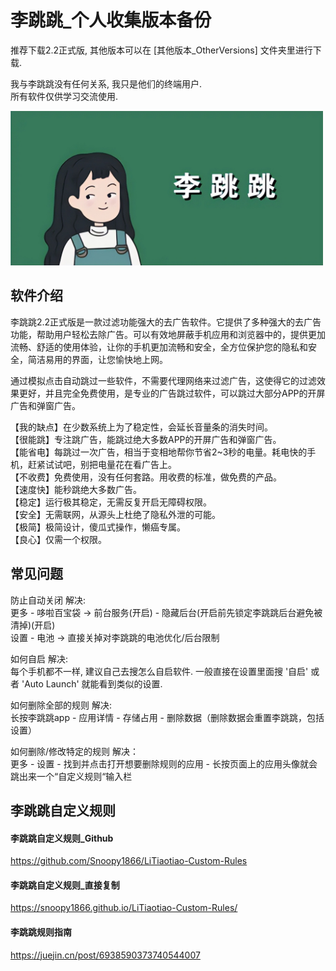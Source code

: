 # 李跳跳_个人收集版本备份 

推荐下载2.2正式版, 其他版本可以在 [其他版本_OtherVersions] 文件夹里进行下载.  
  
我与李跳跳没有任何关系, 我只是他们的终端用户.  
所有软件仅供学习交流使用.

<picture>
<img src="https://github.com/TianYu-00/apk_litiaotiao_backup/blob/85746448a40e61feda75f59f6c93b14d5a4409b9/src/images/ltt.jpg" width="500" />
</picture>

## 软件介绍
李跳跳2.2正式版是一款过滤功能强大的去广告软件。它提供了多种强大的去广告功能，帮助用户轻松去除广告。可以有效地屏蔽手机应用和浏览器中的，提供更加流畅、舒适的使用体验，让你的手机更加流畅和安全，全方位保护您的隐私和安全，简洁易用的界面，让您愉快地上网。

通过模拟点击自动跳过一些软件，不需要代理网络来过滤广告，这使得它的过滤效果更好，并且完全免费使用，是专业的广告跳过软件，可以跳过大部分APP的开屏广告和弹窗广告。

【我的缺点】在少数系统上为了稳定性，会延长音量条的消失时间。  
【很能跳】专注跳广告，能跳过绝大多数APP的开屏广告和弹窗广告。  
【能省电】每跳过一次广告，相当于变相地帮你节省2~3秒的电量。耗电快的手机，赶紧试试吧，别把电量花在看广告上。  
【不收费】免费使用，没有任何套路。用收费的标准，做免费的产品。  
【速度快】能秒跳绝大多数广告。  
【稳定】运行极其稳定，无需反复开启无障碍权限。  
【安全】无需联网，从源头上杜绝了隐私外泄的可能。  
【极简】极简设计，傻瓜式操作，懒癌专属。  
【良心】仅需一个权限。  

## 常见问题

防止自动关闭 解决:   
更多 - 哆啦百宝袋 -> 前台服务(开启) - 隐藏后台(开启前先锁定李跳跳后台避免被清掉)(开启)  
设置 - 电池 -> 直接关掉对李跳跳的电池优化/后台限制  

如何自启 解决:   
每个手机都不一样, 建议自己去搜怎么自启软件. 一般直接在设置里面搜 '自启' 或者 'Auto Launch' 就能看到类似的设置.

如何删除全部的规则 解决:  
长按李跳跳app - 应用详情 - 存储占用 - 删除数据（删除数据会重置李跳跳，包括设置）

如何删除/修改特定的规则 解决：     
更多 - 设置 - 找到并点击打开想要删除规则的应用 - 长按页面上的应用头像就会跳出来一个“自定义规则“输入栏



## 李跳跳自定义规则

#### 李跳跳自定义规则_Github
https://github.com/Snoopy1866/LiTiaotiao-Custom-Rules  

#### 李跳跳自定义规则_直接复制
https://snoopy1866.github.io/LiTiaotiao-Custom-Rules/

#### 李跳跳规则指南
https://juejin.cn/post/6938590373740544007


